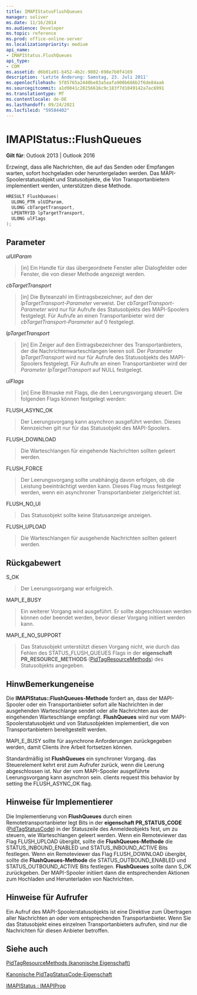 ```yaml
---
title: IMAPIStatusFlushQueues
manager: soliver
ms.date: 11/16/2014
ms.audience: Developer
ms.topic: reference
ms.prod: office-online-server
ms.localizationpriority: medium
api_name:
- IMAPIStatus.FlushQueues
api_type:
- COM
ms.assetid: d6b01a91-b452-4b2c-9802-698e7b0f4169
description: 'Letzte Änderung: Samstag, 23. Juli 2011'
ms.openlocfilehash: 5f85765a2440be83a5aafa900b686b2f6de84aa6
ms.sourcegitcommit: a1d9041c20256616c9c183f7d1049142a7ac6991
ms.translationtype: MT
ms.contentlocale: de-DE
ms.lasthandoff: 09/24/2021
ms.locfileid: "59584402"
---
```

# <a name="imapistatusflushqueues"></a>IMAPIStatus::FlushQueues

  
  
**Gilt für**: Outlook 2013 | Outlook 2016 
  
Erzwingt, dass alle Nachrichten, die auf das Senden oder Empfangen warten, sofort hochgeladen oder heruntergeladen werden. Das MAPI-Spoolerstatusobjekt und Statusobjekte, die Von Transportanbietern implementiert werden, unterstützen diese Methode.
  
```cpp
HRESULT FlushQueues(
  ULONG_PTR ulUIParam,
  ULONG cbTargetTransport,
  LPENTRYID lpTargetTransport,
  ULONG ulFlags
);
```

## <a name="parameters"></a>Parameter

 _ulUIParam_
  
> [in] Ein Handle für das übergeordnete Fenster aller Dialogfelder oder Fenster, die von dieser Methode angezeigt werden.
    
 _cbTargetTransport_
  
> [in] Die Byteanzahl im Eintragsbezeichner, auf den der  _lpTargetTransport-Parameter_ verweist. Der  _cbTargetTransport-Parameter_ wird nur für Aufrufe des Statusobjekts des MAPI-Spoolers festgelegt. Für Aufrufe an einen Transportanbieter wird der  _cbTargetTransport-Parameter_ auf 0 festgelegt. 
    
 _lpTargetTransport_
  
> [in] Ein Zeiger auf den Eintragsbezeichner des Transportanbieters, der die Nachrichtenwarteschlangen leeren soll. Der  _Parameter lpTargetTransport_ wird nur für Aufrufe des Statusobjekts des MAPI-Spoolers festgelegt. Für Aufrufe an einen Transportanbieter wird der  _Parameter lpTargetTransport_ auf NULL festgelegt. 
    
 _ulFlags_
  
> [in] Eine Bitmaske mit Flags, die den Leerungsvorgang steuert. Die folgenden Flags können festgelegt werden:
    
FLUSH_ASYNC_OK 
  
> Der Leerungsvorgang kann asynchron ausgeführt werden. Dieses Kennzeichen gilt nur für das Statusobjekt des MAPI-Spoolers. 
    
FLUSH_DOWNLOAD 
  
> Die Warteschlangen für eingehende Nachrichten sollten geleert werden.
    
FLUSH_FORCE 
  
> Der Leerungsvorgang sollte unabhängig davon erfolgen, ob die Leistung beeinträchtigt werden kann. Dieses Flag muss festgelegt werden, wenn ein asynchroner Transportanbieter zielgerichtet ist.
    
FLUSH_NO_UI 
  
> Das Statusobjekt sollte keine Statusanzeige anzeigen.
    
FLUSH_UPLOAD 
  
> Die Warteschlangen für ausgehende Nachrichten sollten geleert werden.
    
## <a name="return-value"></a>Rückgabewert

S_OK 
  
> Der Leerungsvorgang war erfolgreich.
    
MAPI_E_BUSY 
  
> Ein weiterer Vorgang wird ausgeführt. Er sollte abgeschlossen werden können oder beendet werden, bevor dieser Vorgang initiiert werden kann.
    
MAPI_E_NO_SUPPORT 
  
> Das Statusobjekt unterstützt diesen Vorgang nicht, wie durch das Fehlen des STATUS_FLUSH_QUEUES Flags in der **eigenschaft PR_RESOURCE_METHODS** ([PidTagResourceMethods](pidtagresourcemethods-canonical-property.md)) des Statusobjekts angegeben.
    
## <a name="remarks"></a>HinwBemerkungeneise

Die **IMAPIStatus::FlushQueues-Methode** fordert an, dass der MAPI-Spooler oder ein Transportanbieter sofort alle Nachrichten in der ausgehenden Warteschlange sendet oder alle Nachrichten aus der eingehenden Warteschlange empfängt. **FlushQueues** wird nur vom MAPI-Spoolerstatusobjekt und von Statusobjekten implementiert, die von Transportanbietern bereitgestellt werden. 
  
MAPI_E_BUSY sollte für asynchrone Anforderungen zurückgegeben werden, damit Clients ihre Arbeit fortsetzen können. 
  
Standardmäßig ist **FlushQueues** ein synchroner Vorgang. das Steuerelement kehrt erst zum Aufrufer zurück, wenn die Leerung abgeschlossen ist. Nur der vom MAPI-Spooler ausgeführte Leerungsvorgang kann asynchron sein. clients request this behavior by setting the FLUSH_ASYNC_OK flag. 
  
## <a name="notes-to-implementers"></a>Hinweise für Implementierer

Die Implementierung von **FlushQueues** durch einen Remotetransportanbieter legt Bits in der **eigenschaft PR_STATUS_CODE** ([PidTagStatusCode](pidtagstatuscode-canonical-property.md)) in der Statuszeile des Anmeldeobjekts fest, um zu steuern, wie Warteschlangen geleert werden. Wenn ein Remoteviewer das Flag FLUSH_UPLOAD übergibt, sollte die **FlushQueues-Methode** die STATUS_INBOUND_ENABLED und STATUS_INBOUND_ACTIVE Bits festlegen. Wenn ein Remoteviewer das Flag FLUSH_DOWNLOAD übergibt, sollte die **FlushQueues-Methode** die STATUS_OUTBOUND_ENABLED und STATUS_OUTBOUND_ACTIVE Bits festlegen. **FlushQueues** sollte dann S_OK zurückgeben. Der MAPI-Spooler initiiert dann die entsprechenden Aktionen zum Hochladen und Herunterladen von Nachrichten. 
  
## <a name="notes-to-callers"></a>Hinweise für Aufrufer

Ein Aufruf des MAPI-Spoolerstatusobjekts ist eine Direktive zum Übertragen aller Nachrichten an oder vom entsprechenden Transportanbieter. Wenn Sie das Statusobjekt eines einzelnen Transportanbieters aufrufen, sind nur die Nachrichten für diesen Anbieter betroffen.
  
## <a name="see-also"></a>Siehe auch



[PidTagResourceMethods (kanonische Eigenschaft)](pidtagresourcemethods-canonical-property.md)
  
[Kanonische PidTagStatusCode-Eigenschaft](pidtagstatuscode-canonical-property.md)
  
[IMAPIStatus : IMAPIProp](imapistatusimapiprop.md)


